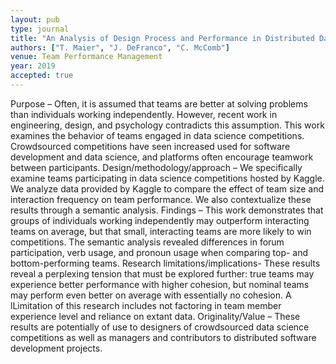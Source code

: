 ```yaml
---
layout: pub
type: journal
title: "An Analysis of Design Process and Performance in Distributed Data Science Teams"
authors: ["T. Maier", "J. DeFranco", "C. McComb"]
venue: Team Performance Management
year: 2019
accepted: true
---
```


Purpose – Often, it is assumed that teams are better at solving problems than individuals working independently. However, recent work in engineering, design, and psychology contradicts this assumption. This work examines the behavior of teams engaged in data science competitions. Crowdsourced competitions have seen increased used for software development and data science, and platforms often encourage teamwork between participants.
Design/methodology/approach – We specifically examine teams participating in data science competitions hosted by Kaggle. We analyze data provided by Kaggle to compare the effect of team size and interaction frequency on team performance. We also contextualize these results through a semantic analysis.
Findings – This work demonstrates that groups of individuals working independently may outperform interacting teams on average, but that small, interacting teams are more likely to win competitions. The semantic analysis revealed differences in forum participation, verb usage, and pronoun usage when comparing top- and bottom-performing teams.
Research limitations/implications- These results reveal a perplexing tension that must be explored further: true teams may experience better performance with higher cohesion, but nominal teams may perform even better on average with essentially no cohesion. A lLimitation of this research includes not factoring in team member experience level and reliance on extant data.
Originality/Value – These results are potentially of use to designers of crowdsourced data science competitions as well as managers and contributors to distributed software development projects.

